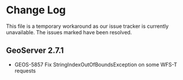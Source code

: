 # Change Log

This file is a temporary workaround as our issue tracker is currently unavailable. The issues marked have been resolved.

## GeoServer 2.7.1

* GEOS-5857 Fix StringIndexOutOfBoundsException on some WFS-T requests